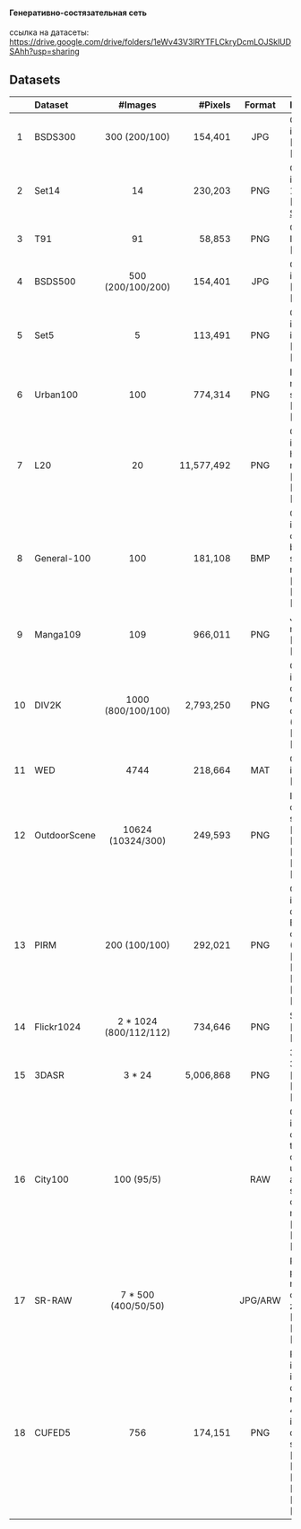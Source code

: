 #### Генеративно-состязательная сеть
ссылка на датасеты: https://drive.google.com/drive/folders/1eWv43V3lRYTFLCkryDcmLOJSklUDSAhh?usp=sharing
## Datasets

|      | Dataset      |        #Images         |    #Pixels | Format  | Description                                                  |
| :--: | :----------- | :--------------------: | ---------: | :-----: | :----------------------------------------------------------- |
|  1   | BSDS300      |     300 (200/100)      |    154,401 |   JPG   | Common images, [[ICCV](https://ieeexplore.ieee.org/abstract/document/937655)], [[Project](https://www2.eecs.berkeley.edu/Research/Projects/CS/vision/bsds/)] |
|  2   | Set14        |           14           |    230,203 |   PNG   | Common images, only 14 images, [[Curves and Surfaces](https://link.springer.com/chapter/10.1007/978-3-642-27413-8_47)] |
|  3   | T91          |           91           |     58,853 |   PNG   | Common Images, [[Project](http://www.ifp.illinois.edu/~jyang29/ScSR.htm)], [[TIP](https://ieeexplore.ieee.org/abstract/document/5466111)] |
|  4   | BSDS500      |   500 (200/100/200)    |    154,401 |   JPG   | Common images, [[Project](https://www2.eecs.berkeley.edu/Research/Projects/CS/vision/grouping/resources.html)], [[TPAMI](https://ieeexplore.ieee.org/abstract/document/5557884)] |
|  5   | Set5         |           5            |    113,491 |   PNG   | Common images, only 5 images, [[BMVC](http://www.bmva.org/bmvc/2012/BMVC/paper135/index.html)], [[Project](http://people.rennes.inria.fr/Aline.Roumy/results/SR_BMVC12.html)] |
|  6   | Urban100     |          100           |    774,314 |   PNG   | Images of real-world structures, [[Matlab*](https://github.com/jbhuang0604/SelfExSR)], [[OpenAccess](http://openaccess.thecvf.com/content_cvpr_2015/html/Huang_Single_Image_Super-Resolution_2015_CVPR_paper.html)] |
|  7   | L20          |           20           | 11,577,492 |   PNG   | Common images, very high-resolution, [[arXiv](https://arxiv.org/abs/1511.02228)], [[OpenAccess](http://openaccess.thecvf.com/content_cvpr_2016/html/Timofte_Seven_Ways_to_CVPR_2016_paper.html)], [[Project](http://www.vision.ee.ethz.ch/~timofter/CVPR2016_ID769_SUPPLEMENTARY/index.html)] |
|  8   | General-100  |          100           |    181,108 |   BMP   | Common images with clear edges but fewer smooth regions, [[arXiv](https://arxiv.org/abs/1608.00367)], [[ECCV](https://link.springer.com/chapter/10.1007/978-3-319-46475-6_25)], [[Project](http://mmlab.ie.cuhk.edu.hk/projects/FSRCNN.html)] |
|  9   | Manga109     |          109           |    966,011 |   PNG   | Japanese manga, [[MANPU](https://dl.acm.org/citation.cfm?id=3011551)], [[Project](http://www.manga109.org/en/)] |
|  10  | DIV2K        |   1000 (800/100/100)   |  2,793,250 |   PNG   | Common images, dataset for CVPR competitions (NTIRE), [[OpenAccess](http://openaccess.thecvf.com/content_cvpr_2017_workshops/w12/html/Agustsson_NTIRE_2017_Challenge_CVPR_2017_paper.html)], [[Project](https://data.vision.ee.ethz.ch/cvl/DIV2K/)] |
|  11  | WED          |          4744          |    218,664 |   MAT   | Common images, [[Project](https://ece.uwaterloo.ca/~k29ma/exploration/)], [[TIP](https://ieeexplore.ieee.org/document/7752930)] |
|  12  | OutdoorScene |   10624 (10324/300)    |    249,593 |   PNG   | Images of outdoor scenes, [[arXiv](https://arxiv.org/abs/1804.02815)], [[OpenAccess](http://openaccess.thecvf.com/content_cvpr_2018/html/Wang_Recovering_Realistic_Texture_CVPR_2018_paper.html)], [[Project](http://mmlab.ie.cuhk.edu.hk/projects/SFTGAN)], [[PyTorch*](https://github.com/xinntao/BasicSR)], [[PyTorch*](https://github.com/xinntao/SFTGAN)] |
|  13  | PIRM         |     200 (100/100)      |    292,021 |   PNG   | Common images, dataset for ECCV competitions (PIRM), [[arXiv](https://arxiv.org/abs/1809.07517)], [[Matlab*](https://github.com/roimehrez/PIRM2018)], [[OpenAccess](http://openaccess.thecvf.com/content_eccv_2018_workshops/w25/html/Blau_2018_PIRM_Challenge_on_Perceptual_Image_Super-resolution_ECCVW_2018_paper.html)], [[Project1](https://pirm.github.io/)], [[Project2](https://www.pirm2018.org/PIRM-SR.html)] |
|  14  | Flickr1024   | 2 * 1024 (800/112/112) |    734,646 |   PNG   | Stereo images, [[arXiv](https://arxiv.org/abs/1903.06332)], [[Project](https://yingqianwang.github.io/Flickr1024/)] |
|  15  | 3DASR        |         3 * 24         |  5,006,868 |   PNG   | 3D textures of 3D objects, [[arXiv](https://arxiv.org/abs/1906.00925)], [[OpenAccess](http://openaccess.thecvf.com/content_CVPR_2019/html/Li_3D_Appearance_Super-Resolution_With_Deep_Learning_CVPR_2019_paper.html)], [[PyTorch*](https://github.com/ofsoundof/3D_Appearance_SR)] |
|  16  | City100      |       100 (95/5)       |            |   RAW   | Common images characterizing the R-V degradation under DSLR and smartphone cameras, respectively, [[arXiv](https://arxiv.org/abs/1904.03378)], [[OpenAccess](http://openaccess.thecvf.com/content_CVPR_2019/html/Chen_Camera_Lens_Super-Resolution_CVPR_2019_paper.html)], [[TensorFlow*](https://github.com/ngchc/CameraSR)] |
|  17  | SR-RAW       |  7 * 500 (400/50/50)   |            | JPG/ARW | Raw images produced by real-world computational zoom, [[arXiv](https://arxiv.org/abs/1903.00834)], [[OpenAccess](http://openaccess.thecvf.com/content_CVPR_2019/html/Zhang_Image_Super-Resolution_by_Neural_Texture_Transfer_CVPR_2019_paper.html)], [[Project](http://web.eecs.utk.edu/~zzhang61/project_page/SRNTT/SRNTT.html)], [[TensorFlow*](https://github.com/ZZUTK/SRNTT)] |
|  18  | CUFED5       |          756           |    174,151 |   PNG   | Reference images, each image group consists of 1 root image and 4 reference images at different similarity level, [[arXiv](https://arxiv.org/abs/1905.05169)], [[OpenAccess](http://openaccess.thecvf.com/content_CVPR_2019/html/Zhang_Zoom_to_Learn_Learn_to_Zoom_CVPR_2019_paper.html)], [[Project1](https://ceciliavision.github.io/project-pages/project-zoom.html)], [[Project2](http://vladlen.info/publications/zoom-learn-learn-zoom/)], [[TensorFlow*](https://github.com/ceciliavision/zoom-learn-zoom)], [[Video](https://www.youtube.com/watch?v=if6hZKglgL0)] |
